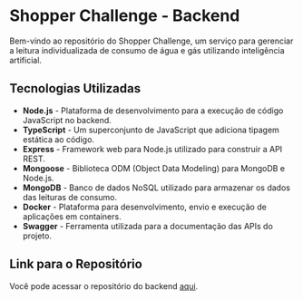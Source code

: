   <h1>Shopper Challenge - Backend</h1>
    <p>Bem-vindo ao repositório do Shopper Challenge, um serviço para gerenciar a leitura individualizada de consumo de água e gás utilizando inteligência artificial.</p>

   <h2>Tecnologias Utilizadas</h2>
    <ul>
        <li><strong>Node.js</strong> - Plataforma de desenvolvimento para a execução de código JavaScript no backend.</li>
        <li><strong>TypeScript</strong> - Um superconjunto de JavaScript que adiciona tipagem estática ao código.</li>
        <li><strong>Express</strong> - Framework web para Node.js utilizado para construir a API REST.</li>
        <li><strong>Mongoose</strong> - Biblioteca ODM (Object Data Modeling) para MongoDB e Node.js.</li>
        <li><strong>MongoDB</strong> - Banco de dados NoSQL utilizado para armazenar os dados das leituras de consumo.</li>
        <li><strong>Docker</strong> - Plataforma para desenvolvimento, envio e execução de aplicações em containers.</li>
        <li><strong>Swagger</strong> - Ferramenta utilizada para a documentação das APIs do projeto.</li>
    </ul>

   <h2>Link para o Repositório</h2>
    <p>Você pode acessar o repositório do backend <a href=https://github.com/ms-gustavo/shopper-challenge/tree/main/shopper-challenge-backend target="_blank">aqui</a>.</p>
